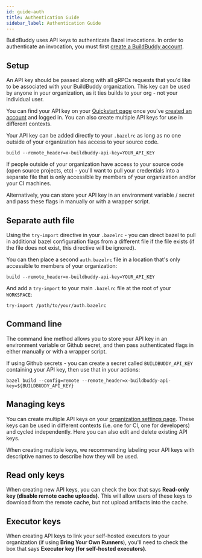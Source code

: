 ```yaml
---
id: guide-auth
title: Authentication Guide
sidebar_label: Authentication Guide
---
```


BuildBuddy uses API keys to authenticate Bazel invocations. In order to authenticate an invocation, you must first [create a BuildBuddy account](https://app.buildbuddy.io/).

## Setup

An API key should be passed along with all gRPCs requests that you'd like to be associated with your BuildBuddy organization. This key can be used by anyone in your organization, as it ties builds to your org - not your individual user.

You can find your API key on your [Quickstart page](https://app.buildbuddy.io/docs/setup/) once you've [created an account](https://app.buildbuddy.io/) and logged in. You can also create multiple API keys for use in different contexts.

Your API key can be added directly to your `.bazelrc` as long as no one outside of your organization has access to your source code.

```
build --remote_header=x-buildbuddy-api-key=YOUR_API_KEY
```

If people outside of your organization have access to your source code (open source projects, etc) - you'll want to pull your credentials into a separate file that is only accessible by members of your organization and/or your CI machines.

Alternatively, you can store your API key in an environment variable / secret and pass these flags in manually or with a wrapper script.

## Separate auth file

Using the `try-import` directive in your `.bazelrc` - you can direct bazel to pull in additional bazel configuration flags from a different file if the file exists (if the file does not exist, this directive will be ignored).

You can then place a second `auth.bazelrc` file in a location that's only accessible to members of your organization:

```
build --remote_header=x-buildbuddy-api-key=YOUR_API_KEY
```

And add a `try-import` to your main `.bazelrc` file at the root of your `WORKSPACE`:

```
try-import /path/to/your/auth.bazelrc
```

## Command line

The command line method allows you to store your API key in an environment variable or Github secret, and then pass authenticated flags in either manually or with a wrapper script.

If using Github secrets - you can create a secret called `BUILDBUDDY_API_KEY` containing your API key, then use that in your actions:

```
bazel build --config=remote --remote_header=x-buildbuddy-api-key=${BUILDBUDDY_API_KEY}
```

## Managing keys

You can create multiple API keys on your [organization settings page](https://app.buildbuddy.dev/settings/org/api-keys). These keys can be used in different contexts (i.e. one for CI, one for developers) and cycled independently. Here you can also edit and delete existing API keys.

When creating multiple keys, we recommending labeling your API keys with descriptive names to describe how they will be used.

## Read only keys

When creating new API keys, you can check the box that says **Read-only key (disable remote cache uploads)**. This will allow users of these keys to download from the remote cache, but not upload artifacts into the cache.

## Executor keys

When creating API keys to link your self-hosted executors to your organization (if using **Bring Your Own Runners**), you'll need to check the box that says **Executor key (for self-hosted executors)**.
